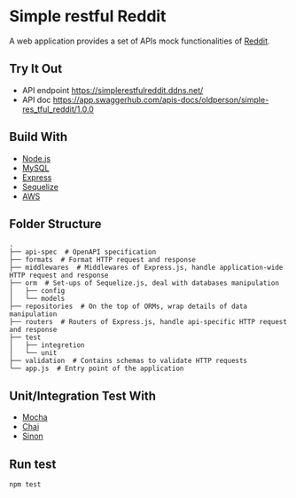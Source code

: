 # Simple restful Reddit
A web application provides a set of APIs mock functionalities of [Reddit](https://www.reddit.com/).

## Try It Out
* API endpoint https://simplerestfulreddit.ddns.net/
* API doc https://app.swaggerhub.com/apis-docs/oldperson/simple-res_tful_reddit/1.0.0

## Build With
* [Node.js](http://nodejs.org/)
* [MySQL](https://www.mysql.com/)
* [Express](http://expressjs.com/)
* [Sequelize](http://docs.sequelizejs.com/)
* [AWS](https://aws.amazon.com/tw/)

## Folder Structure
```
.
├── api-spec  # OpenAPI specification
├── formats  # Format HTTP request and response
├── middlewares  # Middlewares of Express.js, handle application-wide HTTP request and response 
├── orm  # Set-ups of Sequelize.js, deal with databases manipulation
│   ├── config
│   └── models
├── repositories  # On the top of ORMs, wrap details of data manipulation
├── routers  # Routers of Express.js, handle api-specific HTTP request and response
├── test
│   ├── integretion
│   └── unit
├── validation  # Contains schemas to validate HTTP requests
└── app.js  # Entry point of the application 
```

## Unit/Integration Test With
* [Mocha](https://mochajs.org/)
* [Chai](https://www.chaijs.com/)
* [Sinon](https://sinonjs.org/releases/v7.2.7/)

## Run test
```
npm test
```